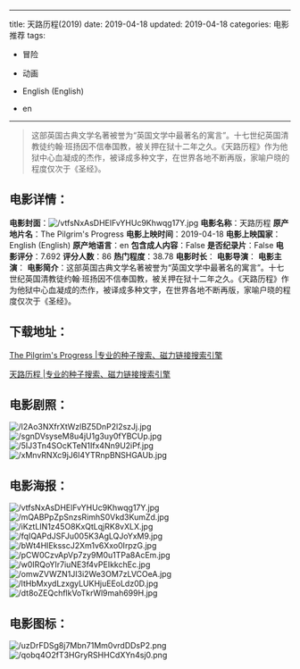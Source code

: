 
---
title: 天路历程(2019)
date: 2019-04-18
updated: 2019-04-18
categories: 电影推荐
tags:
- 冒险
- 动画

- English (English)
- en
---


> 这部英国古典文学名著被誉为“英国文学中最著名的寓言”。十七世纪英国清教徒约翰·班扬因不信奉国教，被关押在狱十二年之久。《天路历程》作为他狱中心血凝成的杰作，被译成多种文字，在世界各地不断再版，家喻户晓的程度仅次于《圣经》。

## **电影详情**：

**电影封面**：<img src="https://image.tmdb.org/t/p/w200/vtfsNxAsDHElFvYHUc9Khwqg17Y.jpg" alt="/vtfsNxAsDHElFvYHUc9Khwqg17Y.jpg" title="/vtfsNxAsDHElFvYHUc9Khwqg17Y.jpg">
**电影名称**：天路历程
**原产地片名**：The Pilgrim's Progress
**电影上映时间**：2019-04-18
**电影上映国家**：English (English)
**原产地语言**：en
**包含成人内容**：False
**是否纪录片**：False
**电影评分**：7.692
**评分人数**：86
**热门程度**：38.78
**电影时长**：
**电影导演**：
**电影主演**：
**电影简介**：这部英国古典文学名著被誉为“英国文学中最著名的寓言”。十七世纪英国清教徒约翰·班扬因不信奉国教，被关押在狱十二年之久。《天路历程》作为他狱中心血凝成的杰作，被译成多种文字，在世界各地不断再版，家喻户晓的程度仅次于《圣经》。

## **下载地址**：
[The Pilgrim's Progress |专业的种子搜索、磁力链接搜索引擎](https://movie.amd794.com:2083/?search=The%20Pilgrim%27s%20Progress&ordering=&mode=match_phrase&page_size=10&page=1)

[天路历程 |专业的种子搜索、磁力链接搜索引擎](https://movie.amd794.com:2083/?search=%E5%A4%A9%E8%B7%AF%E5%8E%86%E7%A8%8B&ordering=&mode=match_phrase&page_size=10&page=1)
 

## **电影剧照**：
<img src="https://image.tmdb.org/t/p/original/l2Ao3NXfrXtWzlBZ5DnP2l2szJj.jpg" alt="/l2Ao3NXfrXtWzlBZ5DnP2l2szJj.jpg" title="/l2Ao3NXfrXtWzlBZ5DnP2l2szJj.jpg"><img src="https://image.tmdb.org/t/p/original/sgnDVsyseM8u4jU1g3uy0fYBCUp.jpg" alt="/sgnDVsyseM8u4jU1g3uy0fYBCUp.jpg" title="/sgnDVsyseM8u4jU1g3uy0fYBCUp.jpg"><img src="https://image.tmdb.org/t/p/original/5IJ3Tn4SOcKTeN1Ifx4Nn9U2iPf.jpg" alt="/5IJ3Tn4SOcKTeN1Ifx4Nn9U2iPf.jpg" title="/5IJ3Tn4SOcKTeN1Ifx4Nn9U2iPf.jpg"><img src="https://image.tmdb.org/t/p/original/xMnvRNXc9jJ6l4YTRnpBNSHGAUb.jpg" alt="/xMnvRNXc9jJ6l4YTRnpBNSHGAUb.jpg" title="/xMnvRNXc9jJ6l4YTRnpBNSHGAUb.jpg">

## **电影海报**：
<img src="https://image.tmdb.org/t/p/original/vtfsNxAsDHElFvYHUc9Khwqg17Y.jpg" alt="/vtfsNxAsDHElFvYHUc9Khwqg17Y.jpg" title="/vtfsNxAsDHElFvYHUc9Khwqg17Y.jpg"><img src="https://image.tmdb.org/t/p/original/mQABPpZpSnzsRimhS0Vkd3KumZd.jpg" alt="/mQABPpZpSnzsRimhS0Vkd3KumZd.jpg" title="/mQABPpZpSnzsRimhS0Vkd3KumZd.jpg"><img src="https://image.tmdb.org/t/p/original/iKztLIN1z45O8KxQtLqjRK8vXLX.jpg" alt="/iKztLIN1z45O8KxQtLqjRK8vXLX.jpg" title="/iKztLIN1z45O8KxQtLqjRK8vXLX.jpg"><img src="https://image.tmdb.org/t/p/original/fqIQAPdJSFJu005K3AgLQJoYxM9.jpg" alt="/fqIQAPdJSFJu005K3AgLQJoYxM9.jpg" title="/fqIQAPdJSFJu005K3AgLQJoYxM9.jpg"><img src="https://image.tmdb.org/t/p/original/bWt4HIEksscJ2Xm1v6Xxo0IrpzG.jpg" alt="/bWt4HIEksscJ2Xm1v6Xxo0IrpzG.jpg" title="/bWt4HIEksscJ2Xm1v6Xxo0IrpzG.jpg"><img src="https://image.tmdb.org/t/p/original/pCW0CzvApVp7zy9M0u1TPa8AcEm.jpg" alt="/pCW0CzvApVp7zy9M0u1TPa8AcEm.jpg" title="/pCW0CzvApVp7zy9M0u1TPa8AcEm.jpg"><img src="https://image.tmdb.org/t/p/original/w0IRQoYIr7iuNE3f4vPEIkkchEc.jpg" alt="/w0IRQoYIr7iuNE3f4vPEIkkchEc.jpg" title="/w0IRQoYIr7iuNE3f4vPEIkkchEc.jpg"><img src="https://image.tmdb.org/t/p/original/omwZVWZN1JI3i2We3OM7zLVCOeA.jpg" alt="/omwZVWZN1JI3i2We3OM7zLVCOeA.jpg" title="/omwZVWZN1JI3i2We3OM7zLVCOeA.jpg"><img src="https://image.tmdb.org/t/p/original/ltHbMxydLzxgyLUKHjuEEoLdz0D.jpg" alt="/ltHbMxydLzxgyLUKHjuEEoLdz0D.jpg" title="/ltHbMxydLzxgyLUKHjuEEoLdz0D.jpg"><img src="https://image.tmdb.org/t/p/original/dt8oZEQchflkVoTkrWl9mah699H.jpg" alt="/dt8oZEQchflkVoTkrWl9mah699H.jpg" title="/dt8oZEQchflkVoTkrWl9mah699H.jpg">

## **电影图标**：
<img src="https://image.tmdb.org/t/p/original/uzDrFDSg8j7Mbn71Mm0vrdDDsP2.png" alt="/uzDrFDSg8j7Mbn71Mm0vrdDDsP2.png" title="/uzDrFDSg8j7Mbn71Mm0vrdDDsP2.png"><img src="https://image.tmdb.org/t/p/original/qobq4O2fT3HGryRSHHCdXYn4sj0.png" alt="/qobq4O2fT3HGryRSHHCdXYn4sj0.png" title="/qobq4O2fT3HGryRSHHCdXYn4sj0.png">
